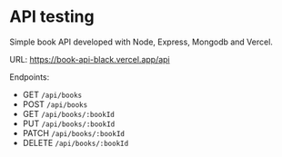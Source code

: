 API testing
=================

Simple book API developed with Node, Express, Mongodb and Vercel.

URL: https://book-api-black.vercel.app/api

Endpoints:

* GET `/api/books`
* POST `/api/books`
* GET `/api/books/:bookId`
* PUT `/api/books/:bookId`
* PATCH `/api/books/:bookId`
* DELETE `/api/books/:bookId`
